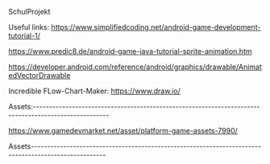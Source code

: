SchulProjekt

Useful links:
https://www.simplifiedcoding.net/android-game-development-tutorial-1/

https://www.predic8.de/android-game-java-tutorial-sprite-animation.htm

https://developer.android.com/reference/android/graphics/drawable/AnimatedVectorDrawable

Incredible FLow-Chart-Maker:
https://www.draw.io/

Assets:-----------------------------------------------------------------------------------------------------

https://www.gamedevmarket.net/asset/platform-game-assets-7990/

Assets-----------------------------------------------------------------------------------------------------
